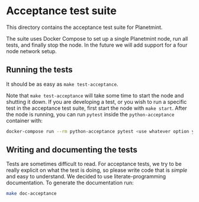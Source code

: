 <!---
Copyright © 2020 Interplanetary Database Association e.V.,
Planetmint and IPDB software contributors.
SPDX-License-Identifier: (Apache-2.0 AND CC-BY-4.0)
Code is Apache-2.0 and docs are CC-BY-4.0
--->

# Acceptance test suite
This directory contains the acceptance test suite for Planetmint.

The suite uses Docker Compose to set up a single Planetmint node, run all tests, and finally stop the node. In the future we will add support for a four node network setup.

## Running the tests
It should be as easy as `make test-acceptance`.

Note that `make test-acceptance` will take some time to start the node and shutting it down. If you are developing a test, or you wish to run a specific test in the acceptance test suite, first start the node with `make start`. After the node is running, you can run `pytest` inside the `python-acceptance` container with:

```bash
docker-compose run --rm python-acceptance pytest <use whatever option you need>
```

## Writing and documenting the tests
Tests are sometimes difficult to read. For acceptance tests, we try to be really explicit on what the test is doing, so please write code that is *simple* and easy to understand. We decided to use literate-programming documentation. To generate the documentation run:

```bash
make doc-acceptance
```
